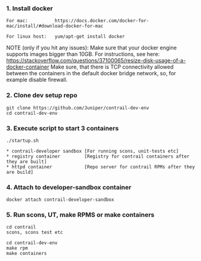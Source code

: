 ### 1. Install docker
```
For mac:          https://docs.docker.com/docker-for-mac/install/#download-docker-for-mac
```
```
For linux host:   yum/apt-get install docker
```

NOTE (only if you hit any issues): 
Make sure that your docker engine supports images bigger than 10GB. For instructions,
see here: https://stackoverflow.com/questions/37100065/resize-disk-usage-of-a-docker-container
Make sure, that there is TCP connectivity allowed between the containers in the default docker bridge network,
so, for example disable firewall.

### 2. Clone dev setup repo
```
git clone https://github.com/Juniper/contrail-dev-env
cd contrail-dev-env
```

### 3. Execute script to start 3 containers
```
./startup.sh
```
```
* contrail-developer sandbox [For running scons, unit-tests etc]
* registry container         [Registry for contrail containers after they are built]
* httpd container            [Repo server for contrail RPMs after they are build]
```

### 4. Attach to developer-sandbox container

```
docker attach contrail-developer-sandbox
```

### 5. Run scons, UT, make RPMS or make containers

```
cd contrail
scons, scons test etc
```

```
cd contrail-dev-env
make rpm
make containers
```
